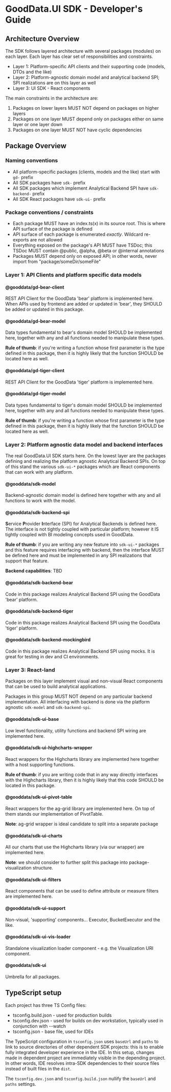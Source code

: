 # GoodData.UI SDK - Developer's Guide

## Architecture Overview

The SDK follows layered architecture with several packages (modules) on each layer. Each layer has clear set of responsibilities
and constraints.

-   Layer 1: Platform-specific API clients and their supporting code (models, DTOs and the like)
-   Layer 2: Platform-agnostic domain model and analytical backend SPI; SPI realizations are on this layer as well
-   Layer 3: UI SDK - React components

The main constraints in the architecture are:

1.  Packages on lower layers MUST NOT depend on packages on higher layers
2.  Packages on one layer MUST depend only on packages either on same layer or one layer down
3.  Packages on one layer MUST NOT have cyclic dependencies

## Package Overview

### Naming conventions

-   All platform-specific packages (clients, models and the like) start with `gd-` prefix
-   All SDK packages have `sdk-` prefix
-   All SDK packages which implement Analytical Backend SPI have `sdk-backend-` prefix
-   All SDK React packages have `sdk-ui-` prefix

### Package conventions / constraints

-   Each package MUST have an index.ts(x) in its source root. This is where API surface of the package is defined
-   API surface of each package is enumerated _exactly_. Wildcard re-exports are not allowed
-   Everything exposed on the package's API MUST have TSDoc; this TSDoc MUST contain @public, @alpha, @beta or @internal
    annotations
-   Packages MUST depend only on exposed API; in other words, never import from "package/someDir/someFile"

### Layer 1: API Clients and platform specific data models

#### @gooddata/gd-bear-client

REST API Client for the GoodData 'bear' platform is implemented here. When APIs used by frontend are added or updated
in 'bear', they SHOULD be added or updated in this package.

#### @gooddata/gd-bear-model

Data types fundamental to bear's domain model SHOULD be implemented here, together with any and all functions
needed to manipulate these types.

**Rule of thumb**: if you're writing a function whose first parameter is the type defined in this package, then it
is highly likely that the function SHOULD be located here as well.

#### @gooddata/gd-tiger-client

REST API Client for the GoodData 'tiger' platform is implemented here.

#### @gooddata/gd-tiger-model

Data types fundamental to tiger's domain model SHOULD be implemented here, together with any and all functions
needed to manipulate these types.

**Rule of thumb**: if you're writing a function whose first parameter is the type defined in this package, then it
is highly likely that the function SHOULD be located here as well.

### Layer 2: Platform agnostic data model and backend interfaces

The real GoodData.UI SDK starts here. On the lowest layer are the packages defining and realizing the platform
agnostic Analytical Backend SPIs. On top of this stand the various `sdk-ui-*` packages which are React components
that can work with any platform.

#### @gooddata/sdk-model

Backend-agnostic domain model is defined here together with any and all functions to work with the model.

#### @gooddata/sdk-backend-spi

**S**ervice **P**rovider **I**nterface (SPI) for Analytical Backends is defined here. The interface is not tightly
coupled with particular platform; however it IS tightly coupled with BI modeling concepts used in GoodData.

**Rule of thumb**: if you are writing any new feature into `sdk-ui-*` packages and this feature
requires interfacing with backend, then the interface MUST be defined here and must be implemented in any SPI
realizations that support that feature.

**Backend capabilities**: TBD

#### @gooddata/sdk-backend-bear

Code in this package realizes Analytical Backend SPI using the GoodData 'bear' platform.

#### @gooddata/sdk-backend-tiger

Code in this package realizes Analytical Backend SPI using the GoodData 'tiger' platform.

#### @gooddata/sdk-backend-mockingbird

Code in this package realizes Analytical Backend SPI using mocks. It is great for testing in
dev and CI environments.

### Layer 3: React-land

Packages on this layer implement visual and non-visual React components that can be used to build
analytical applications.

Packages in this group MUST NOT depend on any particular backend implementation. All interfacing with backend
is done via the platform agnostic `sdk-model` and `sdk-backend-spi`.

#### @gooddata/sdk-ui-base

Low level functionality, utility functions and backend SPI wiring are implemented here.

#### @gooddata/sdk-ui-highcharts-wrapper

React wrappers for the Highcharts library are implemented here together with a host supporting functions.

**Rule of thumb**: if you are writing code that in any way directly interfaces with the Highcharts library, then
it is highly likely that this code SHOULD be located in this package.

#### @gooddata/sdk-ui-pivot-table

React wrappers for the ag-grid library are implemented here. On top of them stands our implementation of PivotTable.

**Note**: ag-grid wrapper is ideal candidate to split into a separate package

#### @gooddata/sdk-ui-charts

All our charts that use the Highcharts library (via our wrapper) are implemented here.

**Note**: we should consider to further split this package into package-visualization structure.

#### @gooddata/sdk-ui-filters

React components that can be used to define attribute or measure filters are implemented here.

#### @gooddata/sdk-ui-support

Non-visual, 'supporting' components... Executor, BucketExecutor and the like.

#### @gooddata/sdk-ui-vis-loader

Standalone visualization loader component - e.g. the Visualization URI component.

#### @gooddata/sdk-ui

Umbrella for all packages.

## TypeScript setup

Each project has three TS Config files:

-   tsconfig.build.json - used for production builds
-   tsconfig.dev.json - used for builds on dev workstation, typically used in conjunction with --watch
-   tsconfig.json - base file, used for IDEs

The TypeScript configuration in `tsconfig.json` uses `baseUrl` and `paths` to link to source directories of
other dependent SDK projects: this is to enable fully integrated developer experience in the IDE. In this setup,
changes made in dependent project are immediately visible in the depending project. In other words, IDE resolves
intra-SDK dependencies to their source files instead of built files in the `dist`.

The `tsconfig.dev.json` and `tsconfig.build.json` nullify the `baseUrl` and `paths` settings.
